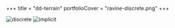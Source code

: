+++
title = "dd-terrain"
portfolioCover = "ravine-discrete.png"
+++

![discrete](/ravine-discrete.png)
![implicit](/ravine-implicit.png)
